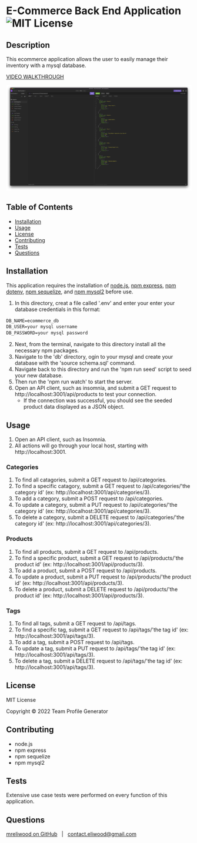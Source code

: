 # E-Commerce Back End Application &nbsp; ![MIT License](https://img.shields.io/badge/license-MIT-green)
    
## Description

This ecommerce application allows the user to easily manage their inventory with a mysql database.

[VIDEO WALKTHROUGH](https://youtu.be/2jWUUJjQyqs)

![Screenshot of the application in insomnia](./assets/images/Screen%20Shot%202022-05-05%20at%209.41.40%20PM.png)

## Table of Contents

* [Installation](#installation)
* [Usage](#usage)
* [License](#license)
* [Contributing](#contributing)
* [Tests](#tests)
* [Questions](#questions)

## Installation

This application requires the installation of [node.js](https://nodejs.org/), [npm express](https://www.npmjs.com/package/express), [npm dotenv](https://www.npmjs.com/package/dotenv), [npm sequelize](https://www.npmjs.com/package/sequelize), and [npm mysql2](https://www.npmjs.com/package/mysql2) before use.

1. In this directory, creat a file called '.env' and enter your enter your database credentials in this format:
```md
DB_NAME=ecommerce_db
DB_USER=your mysql username
DB_PASSWORD=your mysql password
```
2. Next, from the terminal, navigate to this directory install all the necessary npm packages.
3. Navigate to the 'db' directory, ogin to your mysql and create your database with the 'source schema.sql' command.
4. Navigate back to this directory and run the 'npm run seed' script to seed your new database.
5. Then run the 'npm run watch' to start the server.
6. Open an API client, such as insomnia, and submit a GET request to http://localhost:3001/api/products to test your connection.
    * If the connection was successful, you should see the seeded product data displayed as a JSON object.

## Usage

1. Open an API client, such as Insomnia.
2. All actions will go through your local host, starting with http://localhost:3001.

### Categories

1. To find all catagories, submit a GET request to /api/categories.
2. To find a specific catagory, submit a GET request to /api/categories/'the category id' (ex: http://localhost:3001/api/categories/3).
3. To add a category, submit a POST request to /api/categories.
4. To update a category, submit a PUT request to /api/categories/'the category id' (ex: http://localhost:3001/api/categories/3).
5. To delete a category, submit a DELETE request to /api/categories/'the category id' (ex: http://localhost:3001/api/categories/3).

### Products

1. To find all products, submit a GET request to /api/products.
2. To find a specific product, submit a GET request to /api/products/'the product id' (ex: http://localhost:3001/api/products/3).
3. To add a product, submit a POST request to /api/products.
4. To update a product, submit a PUT request to /api/products/'the product id' (ex: http://localhost:3001/api/products/3).
5. To delete a product, submit a DELETE request to /api/products/'the product id' (ex: http://localhost:3001/api/products/3).

### Tags

1. To find all tags, submit a GET request to /api/tags.
2. To find a specific tag, submit a GET request to /api/tags/'the tag id' (ex: http://localhost:3001/api/tags/3).
3. To add a tag, submit a POST request to /api/tags.
4. To update a tag, submit a PUT request to /api/tags/'the tag id' (ex: http://localhost:3001/api/tags/3).
5. To delete a tag, submit a DELETE request to /api/tags/'the tag id' (ex: http://localhost:3001/api/tags/3).


## License

MIT License

Copyright &copy; 2022 Team Profile Generator

## Contributing

* node.js
* npm express
* npm sequelize
* npm mysql2

## Tests

Extensive use case tests were performed on every function of this application.

## Questions

[mreliwood on GitHub](https://github.com/mreliwood) &nbsp; | &nbsp; [contact.eliwood@gmail.com](mailto:contact.eliwood@gmail.com)